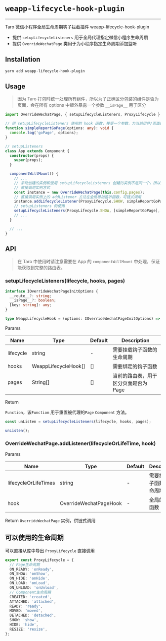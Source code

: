 <!--
 * @Description:
 * @version:
 * @Author: guyifeng
 * @Date: 2020-08-19 17:58:52
 * @LastEditors: guyifeng
 * @LastEditTime: 2020-08-28 14:07:38
-->

# `weapp-lifecycle-hook-plugin`

---

Taro 微信小程序全局生命周期钩子拦截插件 weapp-lifecycle-hook-plugin

- 提供 `setupLifecycleListeners` 用于全局代理指定微信小程序生命周期
- 提供 `OverrideWechatPage` 类用于为小程序指定生命周期添加监听

## Installation

```js
yarn add weapp-lifecycle-hook-plugin
```

## Usage

> 因为 Taro 打包时统一处理所有组件，所以为了正确区分包装的组件是否为页面，会在所有 options 中额外暴露一个参数 `__isPage__` 用于区分

```ts
import OverrideWechatPage, { setupLifecycleListeners, ProxyLifecycle } from '{{ packageName }}';

// 供 setupLifecycleListeners 使用的 hook 函数，接受一个参数，为当前组件/页面的options
function simpleReportGoPage(options: any): void {
  console.log('goPage', options);
}

// setupListeners
class App extends Component {
  constructor(props) {
    super(props);
  }

  componentWillMount() {
    // ...
    // 手动创建的实例和使用 setupLifecycleListeners 创建的实例不是同一个，所以需要销毁时需要单独对其进行销毁
    // 直接调用实例方式
    const instance = new OverrideWechatPage(this.config.pages);
    // 直接调用实例上的 addListener 方法在全局增加监听函数，可链式调用
    instance.addLifecycleListener(ProxyLifecycle.SHOW, simpleReportGoPage);
    // setupListeners 的使用
    setupLifecycleListeners(ProxyLifecycle.SHOW, [simpleReportGoPage], this.config.pages);
    // ...
  }

  // ...
}
```

## API

> 在 Taro 中使用时请注意需要在 App 的 `componentWillMount` 中处理，保证能获取到完整的路由表。

### setupLifecycleListeners(lifecycle, hooks, pages)

```ts
interface IOverrideWechatPageInitOptions {
  __route__?: string;
  __isPage__?: boolean;
  [key: string]: any;
}

type WeappLifecycleHook = (options: IOverrideWechatPageInitOptions) => void;
```

Params

| Name      | Type                 | Default | Description                           |
| --------- | -------------------- | ------- | ------------------------------------- |
| lifecycle | string               | -       | 需要挂载钩子函数的生命周期            |
| hooks     | WeappLifecycleHook[] | []      | 需要绑定的钩子函数                    |
| pages     | String[]             | []      | 当前的路由表，用于区分页面是否为 Page |

Return

`Function`，该`Function` 用于重置被代理的`Page` `Component` 方法。

```ts
const unListen = setupLifecycleListeners(lifecycle, hooks, pages);

unListen();
```

### OverrideWechatPage.addListener(lifecycleOrLifeTime, hook)

Params

| Name                 | Type                   | Default | Description                |
| -------------------- | ---------------------- | ------- | -------------------------- |
| lifecycleOrLifeTimes | string                 | -       | 需要挂载钩子函数的生命周期 |
| hook                 | OverrideWechatPageHook | -       | 全局的钩子函数             |

Return `OverrideWechatPage` 实例，供链式调用

## 可以使用的生命周期

可以直接从库中导出 `ProxyLifecycle` 直接调用

```ts
export const ProxyLifecycle = {
  // Page生命周期
  ON_READY: 'onReady',
  ON_SHOW: 'onShow',
  ON_HIDE: 'onHide',
  ON_LOAD: 'onLoad',
  ON_UNLOAD: 'onUnload',
  // Component生命周期
  CREATED: 'created',
  ATTACHED: 'attached',
  READY: 'ready',
  MOVED: 'moved',
  DETACHED: 'detached',
  SHOW: 'show',
  HIDE: 'hide',
  RESIZE: 'resize',
};
```
